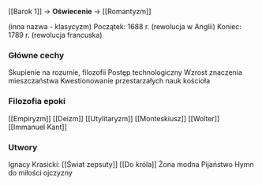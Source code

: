 [[Barok 1]] -> **Oświecenie** -> [[Romantyzm]]

(inna nazwa - klasycyzm)
Początek: 1688 r. (rewolucja w Anglii)
Koniec: 1789 r. (rewolucja francuska)

### Główne cechy
Skupienie na rozumie, filozofii
Postęp technologiczny
Wzrost znaczenia mieszczaństwa
Kwestionowanie przestarzałych nauk kościoła
### Filozofia epoki
[[Empiryzm]]
[[Deizm]]
[[Utylitaryzm]]
[[Monteskiusz]]
[[Wolter]]
[[Immanuel Kant]]
### Utwory
Ignacy Krasicki:
	[[Świat zepsuty]]
	[[Do króla]]
	Żona modna
	Pijaństwo
	Hymn do miłości ojczyzny